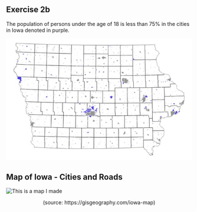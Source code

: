 ## Exercise 2b 
The population of persons under the age of 18 is less than 75% in the cities in Iowa denoted in purple.

![This is a map I made](ex2b.jpeg)

## Map of Iowa - Cities and Roads 

![This is a map I made](https://gisgeography.com/wp-content/uploads/2020/02/Iowa-Map-1265x870.jpg)
<center>(source: https://gisgeography.com/iowa-map)</center>
